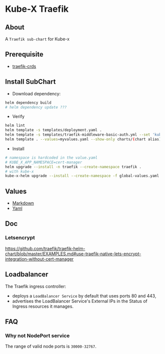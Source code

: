 # Kube-X Traefik 


## About
A `Traefik sub-chart` for Kube-x

## Prerequisite

* [traefik-crds](../../crds/traefik/README.md)

## Install SubChart

* Download dependency:
```bash
helm dependency build
# helm dependency update ???
```
* Verify
```bash
helm lint
helm template -s templates/deployment.yaml .
helm template -s templates/traefik-middleware-basic-auth.yml --set 'kube_x.cluster.adminUser.password=yolo' .
helm template . --values=myvalues.yaml --show-only charts/(chart alias)/templates/deployment.yaml
```
* Install
```bash
# namespace is hardcoded in the value.yaml
# KUBE_X_APP_NAMESPACE=cert-manager
helm upgrade --install -n traefik --create-namespace traefik .
# with kube-x
kube-x-helm upgrade --install --create-namespace -f global-values.yaml  traefik .
```

## Values

* [Markdown](https://github.com/traefik/traefik-helm-chart/blob/master/traefik/VALUES.md)
* [Yaml](https://github.com/traefik/traefik-helm-chart/blob/master/traefik/values.yaml)

## Doc


### Letsencrypt

https://github.com/traefik/traefik-helm-chart/blob/master/EXAMPLES.md#use-traefik-native-lets-encrypt-integration-without-cert-manager



## Loadbalancer

The Traefik ingress controller:
* deploys a `LoadBalancer Service` by default that uses ports 80 and 443, 
* advertises the LoadBalancer Service's External IPs in the Status of Ingress resources it manages.


## FAQ

### Why not NodePort service

The range of valid node ports is `30000-32767`.


